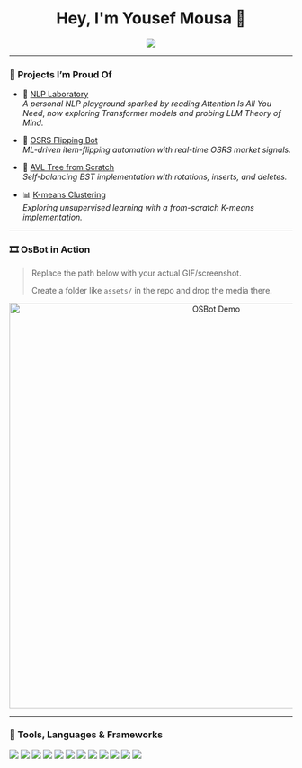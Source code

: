 <h1 align="center">Hey, I'm Yousef Mousa 👋</h1>

<p align="center">
  <img src="https://readme-typing-svg.herokuapp.com?color=36BCF7&center=true&vCenter=true&lines=Computer+Science+%7C+Statistics+%7C+Operations+Research;ML%2FAutomation+Explorer;Open+Source+Contributor+in+Progress" />
</p>

---

### 🚀 Projects I’m Proud Of

- 🧠 [NLP Laboratory](https://github.com/YousefMousa1/NLP-LAB)  
  *A personal NLP playground sparked by reading* _Attention Is All You Need_, *now exploring Transformer models and probing LLM Theory of Mind.*

- 🤖 [OSRS Flipping Bot](https://github.com/YousefMousa1/OSBOT)  
  *ML-driven item-flipping automation with real-time OSRS market signals.*

- 🌲 [AVL Tree from Scratch](https://github.com/YousefMousa1/DataStructure)  
  *Self-balancing BST implementation with rotations, inserts, and deletes.*

- 📊 [K-means Clustering](https://github.com/YousefMousa1/Software-Project)  
  *Exploring unsupervised learning with a from-scratch K-means implementation.*

---

### 🎞️ OsBot in Action

> Replace the path below with your actual GIF/screenshot.
>
> Create a folder like `assets/` in the repo and drop the media there.

<p align="center">
  <img src="assets/osbot-demo.gif" alt="OSBot Demo" width="720"/>
</p>

---

### 🧰 Tools, Languages & Frameworks

<p align="left">
  <img src="https://img.shields.io/badge/Python-3776AB?style=flat-square&logo=python&logoColor=white">
  <img src="https://img.shields.io/badge/Java-007396?style=flat-square&logo=oracle&logoColor=white">
  <img src="https://img.shields.io/badge/C-A8B9CC?style=flat-square&logo=c&logoColor=black">
  <img src="https://img.shields.io/badge/NumPy-013243?style=flat-square&logo=numpy&logoColor=white">
  <img src="https://img.shields.io/badge/Pandas-150458?style=flat-square&logo=pandas&logoColor=white">
  <img src="https://img.shields.io/badge/scikit--learn-F7931E?style=flat-square&logo=scikitlearn&logoColor=white">
  <img src="https://img.shields.io/badge/PyTorch-EE4C2C?style=flat-square&logo=pytorch&logoColor=white">
  <img src="https://img.shields.io/badge/OpenCV-5C3EE8?style=flat-square&logo=opencv&logoColor=white">
  <img src="https://img.shields.io/badge/APIs-4B8BBE?style=flat-square&logo=fastapi&logoColor=white">
  <img src="https://img.shields.io/badge/Git-F05032?style=flat-square&logo=git&logoColor=white">
  <img src="https://img.shields.io/badge/Linux-333333?style=flat-square&logo=linux&logoColor=white">
  <img src="https://img.shields.io/badge/VS%20Code-007ACC?style=flat-square&logo=visualstudiocode&logoColor=white">
</p>
